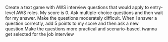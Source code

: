 Create a text game with AWS interview questions that would apply to entry-level
AWS roles. My score is 0. Ask multiple-choice questions and then wait for my
answer. Make the questions moderately difficult. When I answer a question
correctly, add 5 points to my score and then ask a new question.Make the questions more practical and scenario-based. iwanna get selected for the job interview
